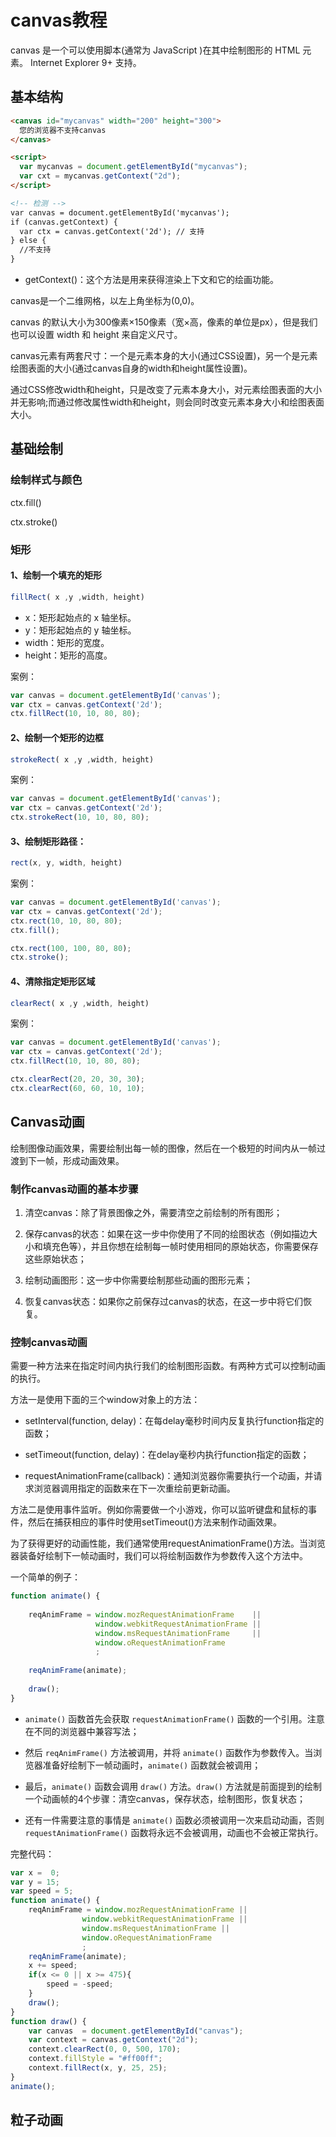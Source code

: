 # canvas教程
canvas 是一个可以使用脚本(通常为 JavaScript )在其中绘制图形的 HTML 元素。
Internet Explorer 9+ 支持。

## 基本结构
``` html
<canvas id="mycanvas" width="200" height="300">
  您的浏览器不支持canvas
</canvas>

<script>
  var mycanvas = document.getElementById("mycanvas");
  var cxt = mycanvas.getContext("2d");
</script>

<!-- 检测 -->
var canvas = document.getElementById('mycanvas');
if (canvas.getContext) {
  var ctx = canvas.getContext('2d'); // 支持
} else { 
  //不支持 
}
```

* getContext()：这个方法是用来获得渲染上下文和它的绘画功能。

canvas是一个二维网格，以左上角坐标为(0,0)。

canvas 的默认大小为300像素×150像素（宽×高，像素的单位是px），但是我们也可以设置 width 和 height 来自定义尺寸。

canvas元素有两套尺寸：一个是元素本身的大小(通过CSS设置)，另一个是元素绘图表面的大小(通过canvas自身的width和height属性设置)。

通过CSS修改width和height，只是改变了元素本身大小，对元素绘图表面的大小并无影响;而通过修改属性width和height，则会同时改变元素本身大小和绘图表面大小。

## 基础绘制
### 绘制样式与颜色
ctx.fill()

ctx.stroke()

### 矩形
#### 1、绘制一个填充的矩形
``` js
fillRect( x ,y ,width, height)
```

* x：矩形起始点的 x 轴坐标。
* y：矩形起始点的 y 轴坐标。
* width：矩形的宽度。
* height：矩形的高度。

案例：

``` js
var canvas = document.getElementById('canvas');
var ctx = canvas.getContext('2d');
ctx.fillRect(10, 10, 80, 80);
```
#### 2、绘制一个矩形的边框
``` js
strokeRect( x ,y ,width, height)
```

案例：

``` js
var canvas = document.getElementById('canvas');
var ctx = canvas.getContext('2d');
ctx.strokeRect(10, 10, 80, 80);
```

#### 3、绘制矩形路径：
``` js
rect(x, y, width, height)
```

案例：

``` js
var canvas = document.getElementById('canvas');
var ctx = canvas.getContext('2d');
ctx.rect(10, 10, 80, 80);
ctx.fill();

ctx.rect(100, 100, 80, 80);
ctx.stroke();
```

#### 4、清除指定矩形区域
``` js
clearRect( x ,y ,width, height)
```

案例：

``` js
var canvas = document.getElementById('canvas');
var ctx = canvas.getContext('2d');
ctx.fillRect(10, 10, 80, 80);

ctx.clearRect(20, 20, 30, 30);
ctx.clearRect(60, 60, 10, 10);
```

## Canvas动画
绘制图像动画效果，需要绘制出每一帧的图像，然后在一个极短的时间内从一帧过渡到下一帧，形成动画效果。

### 制作canvas动画的基本步骤
1. 清空canvas：除了背景图像之外，需要清空之前绘制的所有图形；

2. 保存canvas的状态：如果在这一步中你使用了不同的绘图状态（例如描边大小和填充色等），并且你想在绘制每一帧时使用相同的原始状态，你需要保存这些原始状态；

3. 绘制动画图形：这一步中你需要绘制那些动画的图形元素；

4. 恢复canvas状态：如果你之前保存过canvas的状态，在这一步中将它们恢复。

### 控制canvas动画
需要一种方法来在指定时间内执行我们的绘制图形函数。有两种方式可以控制动画的执行。

方法一是使用下面的三个window对象上的方法：

* setInterval(function, delay)：在每delay毫秒时间内反复执行function指定的函数；

* setTimeout(function, delay)：在delay毫秒内执行function指定的函数；

* requestAnimationFrame(callback)：通知浏览器你需要执行一个动画，并请求浏览器调用指定的函数来在下一次重绘前更新动画。

方法二是使用事件监听。例如你需要做一个小游戏，你可以监听键盘和鼠标的事件，然后在捕获相应的事件时使用setTimeout()方法来制作动画效果。

为了获得更好的动画性能，我们通常使用requestAnimationFrame()方法。当浏览器装备好绘制下一帧动画时，我们可以将绘制函数作为参数传入这个方法中。

一个简单的例子：

``` js
function animate() {
 
    reqAnimFrame = window.mozRequestAnimationFrame    ||
                   window.webkitRequestAnimationFrame ||
                   window.msRequestAnimationFrame     ||
                   window.oRequestAnimationFrame
                   ;
 
    reqAnimFrame(animate);
 
    draw();
}
```
* `animate()` 函数首先会获取 `requestAnimationFrame()` 函数的一个引用。注意在不同的浏览器中兼容写法；

* 然后 `reqAnimFrame()` 方法被调用，并将 `animate()` 函数作为参数传入。当浏览器准备好绘制下一帧动画时，`animate()` 函数就会被调用；

* 最后，`animate()` 函数会调用 `draw()` 方法。`draw()` 方法就是前面提到的绘制一个动画帧的4个步骤：清空canvas，保存状态，绘制图形，恢复状态；

* 还有一件需要注意的事情是 `animate()` 函数必须被调用一次来启动动画，否则 `requestAnimationFrame()` 函数将永远不会被调用，动画也不会被正常执行。

完整代码：

``` js
var x =  0;
var y = 15;
var speed = 5;
function animate() {
    reqAnimFrame = window.mozRequestAnimationFrame ||
                window.webkitRequestAnimationFrame ||
                window.msRequestAnimationFrame ||
                window.oRequestAnimationFrame
                ;
    reqAnimFrame(animate);
    x += speed;
    if(x <= 0 || x >= 475){
        speed = -speed;
    }
    draw();
}
function draw() {
    var canvas  = document.getElementById("canvas");
    var context = canvas.getContext("2d");
    context.clearRect(0, 0, 500, 170);
    context.fillStyle = "#ff00ff";
    context.fillRect(x, y, 25, 25);
}
animate();
```

## 粒子动画
